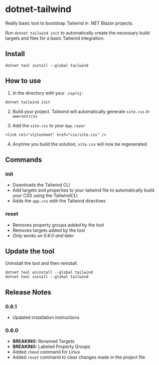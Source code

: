 ﻿# dotnet-tailwind

Really basic tool to bootstrap Tailwind in .NET Blazor projects.

Run `dotnet tailwind init` to automatically create the necessary build targets and files for a basic Tailwind integration.

## Install
```
dotnet tool install --global tailwind
```

## How to use

1. In the directory with your `.csproj`:

```
dotnet tailwind init
```

2. Build your project. Tailwind will automatically generate `site.css` in `wwwroot/css`

3. Add the `site.css` to your `App.razor` 

```
<link rel="stylesheet" href="css/site.css" />
```

4. Anytime you build the solution, `site.css` will now be regenerated.

## Commands
### init

- Downloads the Tailwind CLI
- Add targets and properties to your tailwind file to automatically build your CSS using the TailwindCLI
- Adds the `app.css` with the Tailwind directives

### reset
- Removes property groups added by the tool
- Removes targets added by the tool
- _Only works on 0.6.0 and later_

## Update the tool
Uninstall the tool and then reinstall.
```
dotnet tool uninstall --global tailwind
dotnet tool install --global tailwind
```

## Release Notes

### 0.6.1
- Updated installation instructions

### 0.6.0
- **BREAKING:** Renamed Targets
- **BREAKING:** Labeled Property Groups
- Added `chmod` command for Linux
- Added `reset` command to clear changes made in the project file